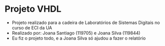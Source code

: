 # Projeto VHDL
- Projeto realizado para a cadeira de Laboratórios de Sistemas Digitais no curso de ECI da UA
- Realizado por: Joana Santiago (119705) e Joana Silva (119844)
- Eu fiz o projeto todo, e a Joana Silva só ajudou a fazer o relatório
<!-- Nota: 13,5 (minha nota) --!>
<!-- Nota: 9 (Joana Silva) --!>
